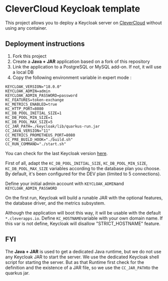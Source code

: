 # CleverCloud Keycloak template

This project allows you to deploy a Keycloak server on [CleverCloud](https://www.clever-cloud.com) without using any container.

## Deployment instructions

1. Fork this project
1. Create a __Java + JAR__ application based on a fork of this repository
1. Link the application to a PostgreSQL or MySQL add-on. If not, it will use a local DB
1. Copy the following environment variable in expert mode :

```
KEYCLOAK_VERSION="18.0.0"
KEYCLOAK_ADMIN=admin
KEYCLOAK_ADMIN_PASSWORD=password
KC_FEATURES=token-exchange
KC_METRICS_ENABLED=true
KC_HTTP_PORT=8080
KC_DB_POOL_INITIAL_SIZE=1
KC_DB_POOL_MIN_SIZE=1
KC_DB_POOL_MAX_SIZE=5
CC_JAR_PATH=./keycloak/lib/quarkus-run.jar
CC_JAVA_VERSION="11"
CC_METRICS_PROMETHEUS_PORT=8080
CC_PRE_BUILD_HOOK="./build.sh"
CC_RUN_COMMAND="./start.sh"
```

You can check for the last Keycloak version [here](https://github.com/keycloak/keycloak/releases).

First of all, adapt the `KC_DB_POOL_INITIAL_SIZE`, `KC_DB_POOL_MIN_SIZE`, `KC_DB_POOL_MAX_SIZE` variables according to the database plan you choose. By default, it's been configured for the DEV plan (limited to 5 connections).

Define your initial admin account with `KEYCLOAK_ADMIN`and `KEYCLOAK_ADMIN_PASSWORD`

On the first run, Keycloak will build a runable JAR with the optional features, the database driver, and the metrics subsystem.

Although the application will boot this way, it will be usable with the default `*.cleverapps.io`. Define `KC_HOSTNAME`variable with your own domain name. If this var is not define, Keycloak will disallow "STRICT_HOSTNAME" feature.

## FYI

The __Java + JAR__ is used to get a dedicated Java runtime, but we do not use any Keycloak JAR to start the server. We use the dedicated Keycloak shell script for starting the server. But as that Runtime first check for the definition and the existence of a JAR file, so we use the `CC_JAR_PATH`to the quarkus jar.
